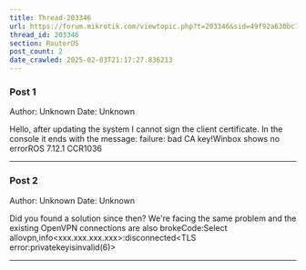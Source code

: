```yaml
---
title: Thread-203346
url: https://forum.mikrotik.com/viewtopic.php?t=203346&sid=49f92a630bc7970d8ca50523be880e8f
thread_id: 203346
section: RouterOS
post_count: 2
date_crawled: 2025-02-03T21:17:27.836213
---
```


### Post 1
Author: Unknown
Date: Unknown

Hello, after updating the system I cannot sign the client certificate. In the console it ends with the message: failure: bad CA key!Winbox shows no errorROS 7.12.1 CCR1036

---
### Post 2
Author: Unknown
Date: Unknown

Did you found a solution since then? We're facing the same problem and the existing OpenVPN connections are also brokeCode:Select allovpn,info<xxx.xxx.xxx.xxx>:disconnected<TLS error:privatekeyisinvalid(6)>

---
